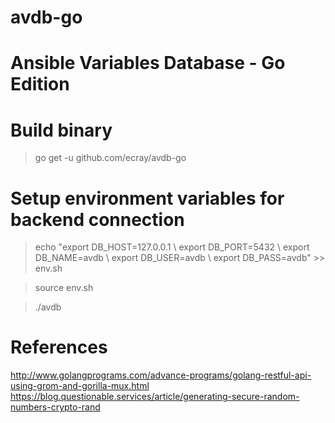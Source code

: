 # avdb-go

# Ansible Variables Database - Go Edition

# Build binary
> go get -u github.com/ecray/avdb-go

# Setup environment variables for backend connection
> echo "export DB_HOST=127.0.0.1 \\
        export DB_PORT=5432 \\
        export DB_NAME=avdb \\
        export DB_USER=avdb \\
        export DB_PASS=avdb" >> env.sh

> source env.sh

> ./avdb

# References
http://www.golangprograms.com/advance-programs/golang-restful-api-using-grom-and-gorilla-mux.html
https://blog.questionable.services/article/generating-secure-random-numbers-crypto-rand
